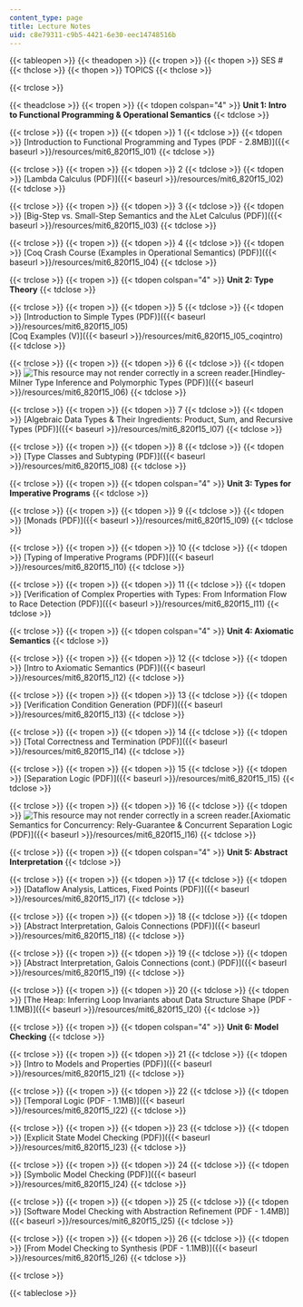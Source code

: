 ```yaml
---
content_type: page
title: Lecture Notes
uid: c8e79311-c9b5-4421-6e30-eec14748516b
---
```


{{< tableopen >}}
{{< theadopen >}}
{{< tropen >}}
{{< thopen >}}
SES #
{{< thclose >}}
{{< thopen >}}
TOPICS
{{< thclose >}}

{{< trclose >}}

{{< theadclose >}}
{{< tropen >}}
{{< tdopen colspan="4" >}}
**Unit 1: Intro to Functional Programming & Operational Semantics**
{{< tdclose >}}

{{< trclose >}}
{{< tropen >}}
{{< tdopen >}}
1
{{< tdclose >}}
{{< tdopen >}}
[Introduction to Functional Programming and Types (PDF - 2.8MB)]({{< baseurl >}}/resources/mit6_820f15_l01)
{{< tdclose >}}

{{< trclose >}}
{{< tropen >}}
{{< tdopen >}}
2
{{< tdclose >}}
{{< tdopen >}}
[Lambda Calculus (PDF)]({{< baseurl >}}/resources/mit6_820f15_l02)
{{< tdclose >}}

{{< trclose >}}
{{< tropen >}}
{{< tdopen >}}
3
{{< tdclose >}}
{{< tdopen >}}
[Big-Step vs. Small-Step Semantics and the λLet Calculus (PDF)]({{< baseurl >}}/resources/mit6_820f15_l03)
{{< tdclose >}}

{{< trclose >}}
{{< tropen >}}
{{< tdopen >}}
4
{{< tdclose >}}
{{< tdopen >}}
[Coq Crash Course (Examples in Operational Semantics) (PDF)]({{< baseurl >}}/resources/mit6_820f15_l04)
{{< tdclose >}}

{{< trclose >}}
{{< tropen >}}
{{< tdopen colspan="4" >}}
**Unit 2: Type Theory**
{{< tdclose >}}

{{< trclose >}}
{{< tropen >}}
{{< tdopen >}}
5
{{< tdclose >}}
{{< tdopen >}}
[Introduction to Simple Types (PDF)]({{< baseurl >}}/resources/mit6_820f15_l05)  
[Coq Examples (V)]({{< baseurl >}}/resources/mit6_820f15_l05_coqintro)
{{< tdclose >}}

{{< trclose >}}
{{< tropen >}}
{{< tdopen >}}
6
{{< tdclose >}}
{{< tdopen >}}
![This resource may not render correctly in a screen reader.](/images/inacessible.gif)[Hindley-Milner Type Inference and Polymorphic Types (PDF)]({{< baseurl >}}/resources/mit6_820f15_l06)
{{< tdclose >}}

{{< trclose >}}
{{< tropen >}}
{{< tdopen >}}
7
{{< tdclose >}}
{{< tdopen >}}
[Algebraic Data Types & Their Ingredients: Product, Sum, and Recursive Types (PDF)]({{< baseurl >}}/resources/mit6_820f15_l07)
{{< tdclose >}}

{{< trclose >}}
{{< tropen >}}
{{< tdopen >}}
8
{{< tdclose >}}
{{< tdopen >}}
[Type Classes and Subtyping (PDF)]({{< baseurl >}}/resources/mit6_820f15_l08)
{{< tdclose >}}

{{< trclose >}}
{{< tropen >}}
{{< tdopen colspan="4" >}}
**Unit 3: Types for Imperative Programs**
{{< tdclose >}}

{{< trclose >}}
{{< tropen >}}
{{< tdopen >}}
9
{{< tdclose >}}
{{< tdopen >}}
[Monads (PDF)]({{< baseurl >}}/resources/mit6_820f15_l09)
{{< tdclose >}}

{{< trclose >}}
{{< tropen >}}
{{< tdopen >}}
10
{{< tdclose >}}
{{< tdopen >}}
[Typing of Imperative Programs (PDF)]({{< baseurl >}}/resources/mit6_820f15_l10)
{{< tdclose >}}

{{< trclose >}}
{{< tropen >}}
{{< tdopen >}}
11
{{< tdclose >}}
{{< tdopen >}}
[Verification of Complex Properties with Types: From Information Flow to Race Detection (PDF)]({{< baseurl >}}/resources/mit6_820f15_l11)
{{< tdclose >}}

{{< trclose >}}
{{< tropen >}}
{{< tdopen colspan="4" >}}
**Unit 4: Axiomatic Semantics**
{{< tdclose >}}

{{< trclose >}}
{{< tropen >}}
{{< tdopen >}}
12
{{< tdclose >}}
{{< tdopen >}}
[Intro to Axiomatic Semantics (PDF)]({{< baseurl >}}/resources/mit6_820f15_l12)
{{< tdclose >}}

{{< trclose >}}
{{< tropen >}}
{{< tdopen >}}
13
{{< tdclose >}}
{{< tdopen >}}
[Verification Condition Generation (PDF)]({{< baseurl >}}/resources/mit6_820f15_l13)
{{< tdclose >}}

{{< trclose >}}
{{< tropen >}}
{{< tdopen >}}
14
{{< tdclose >}}
{{< tdopen >}}
[Total Correctness and Termination (PDF)]({{< baseurl >}}/resources/mit6_820f15_l14)
{{< tdclose >}}

{{< trclose >}}
{{< tropen >}}
{{< tdopen >}}
15
{{< tdclose >}}
{{< tdopen >}}
[Separation Logic (PDF)]({{< baseurl >}}/resources/mit6_820f15_l15)
{{< tdclose >}}

{{< trclose >}}
{{< tropen >}}
{{< tdopen >}}
16
{{< tdclose >}}
{{< tdopen >}}
![This resource may not render correctly in a screen reader.](/images/inacessible.gif)[Axiomatic Semantics for Concurrency: Rely-Guarantee & Concurrent Separation Logic (PDF)]({{< baseurl >}}/resources/mit6_820f15_l16)
{{< tdclose >}}

{{< trclose >}}
{{< tropen >}}
{{< tdopen colspan="4" >}}
**Unit 5: Abstract Interpretation**
{{< tdclose >}}

{{< trclose >}}
{{< tropen >}}
{{< tdopen >}}
17
{{< tdclose >}}
{{< tdopen >}}
[Dataflow Analysis, Lattices, Fixed Points (PDF)]({{< baseurl >}}/resources/mit6_820f15_l17)
{{< tdclose >}}

{{< trclose >}}
{{< tropen >}}
{{< tdopen >}}
18
{{< tdclose >}}
{{< tdopen >}}
[Abstract Interpretation, Galois Connections (PDF)]({{< baseurl >}}/resources/mit6_820f15_l18)
{{< tdclose >}}

{{< trclose >}}
{{< tropen >}}
{{< tdopen >}}
19
{{< tdclose >}}
{{< tdopen >}}
[Abstract Interpretation, Galois Connections (cont.) (PDF)]({{< baseurl >}}/resources/mit6_820f15_l19)
{{< tdclose >}}

{{< trclose >}}
{{< tropen >}}
{{< tdopen >}}
20
{{< tdclose >}}
{{< tdopen >}}
[The Heap: Inferring Loop Invariants about Data Structure Shape (PDF - 1.1MB)]({{< baseurl >}}/resources/mit6_820f15_l20)
{{< tdclose >}}

{{< trclose >}}
{{< tropen >}}
{{< tdopen colspan="4" >}}
**Unit 6: Model Checking**
{{< tdclose >}}

{{< trclose >}}
{{< tropen >}}
{{< tdopen >}}
21
{{< tdclose >}}
{{< tdopen >}}
[Intro to Models and Properties (PDF)]({{< baseurl >}}/resources/mit6_820f15_l21)
{{< tdclose >}}

{{< trclose >}}
{{< tropen >}}
{{< tdopen >}}
22
{{< tdclose >}}
{{< tdopen >}}
[Temporal Logic (PDF - 1.1MB)]({{< baseurl >}}/resources/mit6_820f15_l22)
{{< tdclose >}}

{{< trclose >}}
{{< tropen >}}
{{< tdopen >}}
23
{{< tdclose >}}
{{< tdopen >}}
[Explicit State Model Checking (PDF)]({{< baseurl >}}/resources/mit6_820f15_l23)
{{< tdclose >}}

{{< trclose >}}
{{< tropen >}}
{{< tdopen >}}
24
{{< tdclose >}}
{{< tdopen >}}
[Symbolic Model Checking (PDF)]({{< baseurl >}}/resources/mit6_820f15_l24)
{{< tdclose >}}

{{< trclose >}}
{{< tropen >}}
{{< tdopen >}}
25
{{< tdclose >}}
{{< tdopen >}}
[Software Model Checking with Abstraction Refinement (PDF - 1.4MB)]({{< baseurl >}}/resources/mit6_820f15_l25)
{{< tdclose >}}

{{< trclose >}}
{{< tropen >}}
{{< tdopen >}}
26
{{< tdclose >}}
{{< tdopen >}}
[From Model Checking to Synthesis (PDF - 1.1MB)]({{< baseurl >}}/resources/mit6_820f15_l26)
{{< tdclose >}}

{{< trclose >}}

{{< tableclose >}}